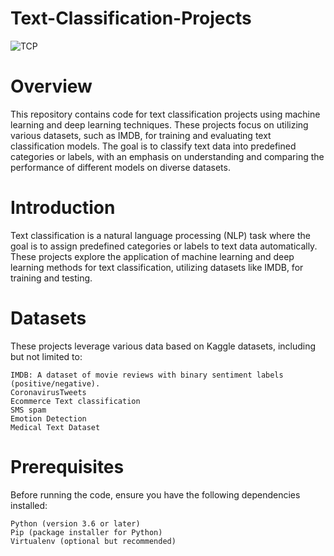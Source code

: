 # Text-Classification-Projects
![TCP](https://s31.picofile.com/file/8469955734/1_rnko_Sy3iEQ_sUbzmU4A_A.png)

# Overview

This repository contains code for text classification projects using machine learning and deep learning techniques. These projects focus on utilizing various datasets, such as IMDB, for training and evaluating text classification models. The goal is to classify text data into predefined categories or labels, with an emphasis on understanding and comparing the performance of different models on diverse datasets.

# Introduction

Text classification is a natural language processing (NLP) task where the goal is to assign predefined categories or labels to text data automatically. These projects explore the application of machine learning and deep learning methods for text classification, utilizing datasets like IMDB, for training and testing.

# Datasets

These projects leverage various data based on Kaggle datasets, including but not limited to:

    IMDB: A dataset of movie reviews with binary sentiment labels (positive/negative).
    CoronavirusTweets
    Ecommerce Text classification
    SMS spam
    Emotion Detection
    Medical Text Dataset

# Prerequisites

Before running the code, ensure you have the following dependencies installed:

    Python (version 3.6 or later)
    Pip (package installer for Python)
    Virtualenv (optional but recommended)
